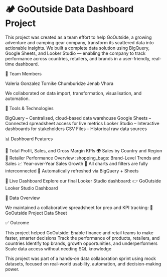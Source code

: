 # :camping: GoOutside Data Dashboard Project

This project was created as a team effort to help GoOutside, a growing adventure and camping gear company, transform its scattered data into actionable insights.
We built a complete data solution using BigQuery, Google Sheets, and Looker Studio — enabling the company to track performance across countries, retailers, and brands in a user-friendly, real-time dashboard.

:busts_in_silhouette: Team Members

Valeria Gonzalez
Tornike Chumburidze
Jenab Vhora

We collaborated on data import, transformation, visualisation, and automation.

:toolbox: Tools & Technologies

BigQuery – Centralised, cloud-based data warehouse
Google Sheets – Connected spreadsheet access for live metrics
Looker Studio – Interactive dashboards for stakeholders
CSV Files – Historical raw data sources

:bar_chart: Dashboard Features

:pushpin: Total Profit, Sales, and Gross Margin KPIs
:earth_africa: Sales by Country and Region
:convenience_store: Retailer Performance Overview
:shopping_bags: Brand-Level Trends and Sales
:chart_with_upwards_trend: Year-over-Year Sales Growth
:compass: All charts and filters are fully interconnected
:arrows_counterclockwise: Automatically refreshed via BigQuery + Sheets

:link: Live Dashboard
Explore our final Looker Studio dashboard:
 :point_right: GoOutside Looker Studio Dashboard
 
:open_file_folder: Data Overview

We maintained a collaborative spreadsheet for prep and KPI tracking:
 :paperclip: GoOutside Project Data Sheet
 
:white_check_mark: Outcome

This project helped GoOutside:
Enable finance and retail teams to make faster, smarter decisions
Track the performance of products, retailers, and countries
Identify top brands, growth opportunities, and underperformers
Scale data access without needing SQL knowledge

This project was part of a hands-on data collaboration sprint using mock datasets, focused on real-world usability, automation, and decision-making power.
